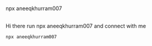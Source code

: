 #

npx aneeqkhurram007

##

Hi there
run npx aneeqkhurram007 and connect with me

```sh
npx aneeqkhurram007
```
